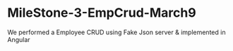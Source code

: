 # MileStone-3-EmpCrud-March9
We performed a Employee CRUD using Fake Json server &amp; implemented in Angular
